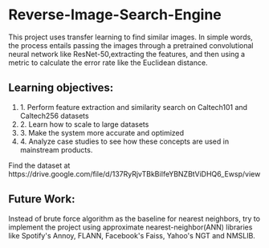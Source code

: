 # Reverse-Image-Search-Engine

This project uses transfer learning to find similar images. In simple words, the process entails passing the images through a pretrained convolutional neural network like ResNet-50,extracting the features, and then using a metric to calculate the error rate like the Euclidean distance.

<h2>Learning objectives:</h2>
<ol>
<li>1. Perform feature extraction and similarity search on Caltech101 and Caltech256 datasets </li>
<li>2. Learn how to scale to large datasets</li>
<li>3. Make the system more accurate and optimized</li>
<li>4. Analyze case studies to see how these concepts are used in mainstream products.</li>
</ol>
Find the dataset at https://drive.google.com/file/d/137RyRjvTBkBiIfeYBNZBtViDHQ6_Ewsp/view

<h2>Future Work:</h2>
Instead of brute force algorithm as the baseline for nearest neighbors, try to implement the project using approximate nearest-neighbor(ANN) libraries like Spotify's Annoy, FLANN, Facebook's Faiss, Yahoo's NGT and NMSLIB.
